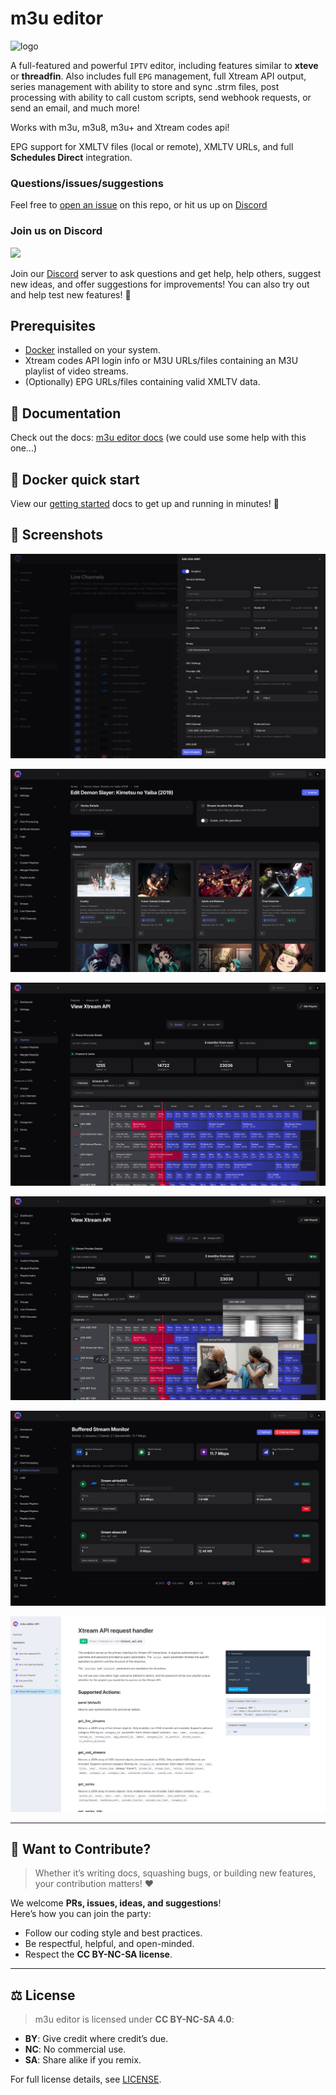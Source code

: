 # m3u editor

![logo](./public/favicon.png)

A full-featured and powerful `IPTV` editor, including features similar to **xteve** or **threadfin**. Also includes full `EPG` management, full Xtream API output, series management with ability to store and sync .strm files, post processing with ability to call custom scripts, send webhook requests, or send an email, and much more!

Works with m3u, m3u8, m3u+ and Xtream codes api!

EPG support for XMLTV files (local or remote), XMLTV URLs, and full **Schedules Direct** integration.

### Questions/issues/suggestions

Feel free to [open an issue](https://github.com/sparkison/m3u-editor/issues/new?template=bug_report.md) on this repo, or hit us up on [Discord](https://discord.gg/rS3abJ5dz7)

### Join us on Discord

[![](https://dcbadge.limes.pink/api/server/rS3abJ5dz7)](https://discord.gg/rS3abJ5dz7)

Join our [Discord](https://discord.gg/rS3abJ5dz7) server to ask questions and get help, help others, suggest new ideas, and offer suggestions for improvements! You can also try out and help test new features! 🎉

## Prerequisites

- [Docker](https://www.docker.com/) installed on your system.
- Xtream codes API login info or M3U URLs/files containing an M3U playlist of video streams.
- (Optionally) EPG URLs/files containing valid XMLTV data.

## 📖 Documentation

Check out the docs: [m3u editor docs](https://sparkison.github.io/m3u-editor-docs/) (we could use some help with this one...)

## 🐳 Docker quick start

View our [getting started](https://sparkison.github.io/m3u-editor-docs/docs/about/getting-started/) docs to get up and running in minutes! 🥳

## 📸 Screenshots

![Channel editor](./screenshots/channel-editing.png)

![Series management](./screenshots/series-mgmt.png)

![Playlist EPG preview](./screenshots/in-app-playlist-epg-preview.png)

![EPG preview with playpack](./screenshots/in-app-playlist-epg-playback.png)

![Proxy stats](./screenshots/proxy-monitor.png)

![API](./screenshots/api.png)

---

## 🤝 Want to Contribute?

> Whether it’s writing docs, squashing bugs, or building new features, your contribution matters! ❤️

We welcome **PRs, issues, ideas, and suggestions**!\
Here’s how you can join the party:

- Follow our coding style and best practices.
- Be respectful, helpful, and open-minded.
- Respect the **CC BY-NC-SA license**.


---

## ⚖️ License  

> m3u editor is licensed under **CC BY-NC-SA 4.0**:  

- **BY**: Give credit where credit’s due.  
- **NC**: No commercial use.  
- **SA**: Share alike if you remix.  

For full license details, see [LICENSE](https://creativecommons.org/licenses/by-nc-sa/4.0/).
